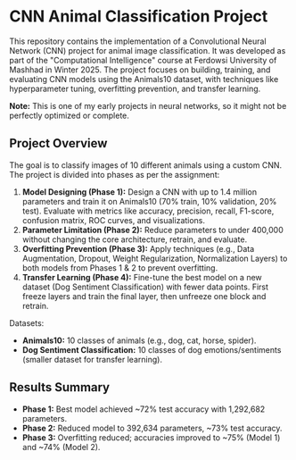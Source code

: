 # CNN Animal Classification Project

This repository contains the implementation of a Convolutional Neural Network (CNN) project for animal image classification. It was developed as part of the "Computational Intelligence" course at Ferdowsi University of Mashhad in Winter 2025. The project focuses on building, training, and evaluating CNN models using the Animals10 dataset, with techniques like hyperparameter tuning, overfitting prevention, and transfer learning.

**Note:** This is one of my early projects in neural networks, so it might not be perfectly optimized or complete.

## Project Overview
The goal is to classify images of 10 different animals using a custom CNN. The project is divided into phases as per the assignment:
1. **Model Designing (Phase 1):** Design a CNN with up to 1.4 million parameters and train it on Animals10 (70% train, 10% validation, 20% test). Evaluate with metrics like accuracy, precision, recall, F1-score, confusion matrix, ROC curves, and visualizations.
2. **Parameter Limitation (Phase 2):** Reduce parameters to under 400,000 without changing the core architecture, retrain, and evaluate.
3. **Overfitting Prevention (Phase 3):** Apply techniques (e.g., Data Augmentation, Dropout, Weight Regularization, Normalization Layers) to both models from Phases 1 & 2 to prevent overfitting.
4. **Transfer Learning (Phase 4):** Fine-tune the best model on a new dataset (Dog Sentiment Classification) with fewer data points. First freeze layers and train the final layer, then unfreeze one block and retrain.

Datasets:
- **Animals10:** 10 classes of animals (e.g., dog, cat, horse, spider).
- **Dog Sentiment Classification:** 10 classes of dog emotions/sentiments (smaller dataset for transfer learning).


## Results Summary
- **Phase 1:** Best model achieved ~72% test accuracy with 1,292,682 parameters.
- **Phase 2:** Reduced model to 392,634 parameters, ~73% test accuracy.
- **Phase 3:** Overfitting reduced; accuracies improved to ~75% (Model 1) and ~74% (Model 2).
